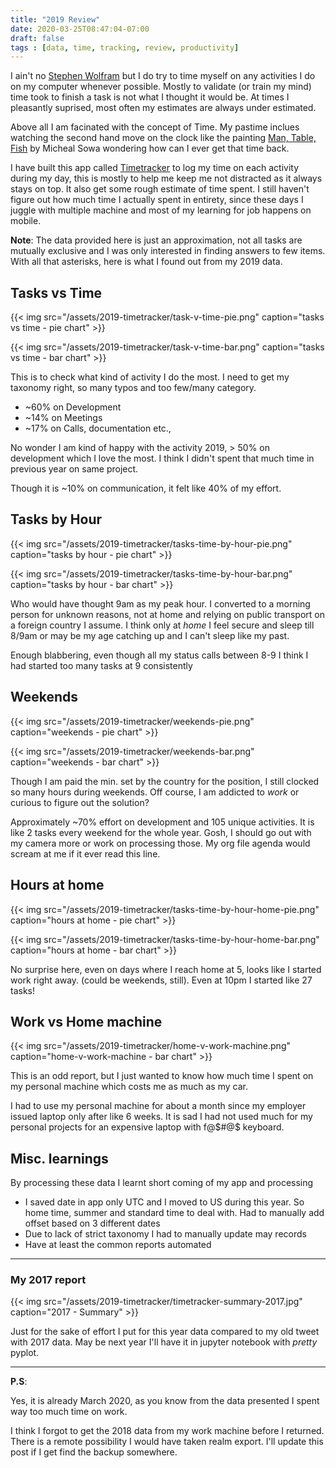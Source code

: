 ```yaml
---
title: "2019 Review"
date: 2020-03-25T08:47:04-07:00
draft: false
tags : [data, time, tracking, review, productivity]
---
```



I ain't no [Stephen Wolfram](https://writings.stephenwolfram.com/2012/03/the-personal-analytics-of-my-life/) but I do try to time myself on any activities I do on my computer whenever possible. Mostly to validate (or train my mind) time took to finish a task is not what I thought it would be. At times I pleasantly suprised, most often my estimates are always under estimated.

Above all I am facinated with the concept of Time. My pastime inclues watching the second hand move on the clock like the painting [Man, Table, Fish](https://www.wikiart.org/en/michael-sowa/man-table-fish) by Micheal Sowa wondering how can I ever get that time back.

I have built this app called [Timetracker](/projects/timetracker/) to log my time on each activity during my day, this is mostly to help me keep me not distracted as it always stays on top. It also get some rough estimate of time spent. I still haven't figure out how much time I actually spent in entirety, since these days I juggle with multiple machine and most of my learning for job happens on mobile.

**Note**: The data provided here is just an approximation, not all tasks are mutually exclusive and I was only interested in finding answers to few items. With all that asterisks, here is what I found out from my 2019 data.


## Tasks vs Time

{{< img src="/assets/2019-timetracker/task-v-time-pie.png"  caption="tasks vs time - pie chart" >}}

{{< img src="/assets/2019-timetracker/task-v-time-bar.png"  caption="tasks vs time - bar chart" >}}

This is to check what kind of activity I do the most. I need to get my taxonomy right, so many typos and too few/many category.

  * ~60% on Development
  * ~14% on Meetings
  * ~17% on Calls, documentation etc.,

No wonder I am kind of happy with the activity 2019, > 50% on development which I love the most. I think I didn't spent that much time in previous year on same project. 

Though it is ~10% on communication, it felt like 40% of my effort. 


## Tasks by Hour


{{< img src="/assets/2019-timetracker/tasks-time-by-hour-pie.png"  caption="tasks by hour - pie chart" >}}

{{< img src="/assets/2019-timetracker/tasks-time-by-hour-bar.png"  caption="tasks by hour - bar chart" >}}


Who would have thought 9am as my peak hour. I converted to a morning person for unknown reasons, not at home and relying on public transport on a foreign country I assume. I think only at *home* I feel secure and sleep till 8/9am or may be my age catching up and I can't sleep like my past.

Enough blabbering, even though all my status calls between 8-9 I think I had started too many tasks at 9 consistently 


## Weekends


{{< img src="/assets/2019-timetracker/weekends-pie.png"  caption="weekends - pie chart" >}}

{{< img src="/assets/2019-timetracker/weekends-bar.png"  caption="weekends - bar chart" >}}

Though I am paid the min. set by the country for the position, I still clocked so many hours during weekends. Off course, I am addicted to _work_ or curious to figure out the solution? 


Approximately ~70% effort on development and 105 unique activities. It is like 2 tasks every weekend for the whole year. Gosh, I should go out with my camera more or work on processing those. My org file agenda would scream at me if it ever read this line.


## Hours at home


{{< img src="/assets/2019-timetracker/tasks-time-by-hour-home-pie.png"  caption="hours at home - pie chart" >}}

{{< img src="/assets/2019-timetracker/tasks-time-by-hour-home-bar.png"  caption="hours at home - bar chart" >}}

No surprise here, even on days where I reach home at 5, looks like I started work right away. (could be weekends, still). Even at 10pm I started like 27 tasks!



## Work vs Home machine

{{< img src="/assets/2019-timetracker/home-v-work-machine.png"  caption="home-v-work-machine - bar chart" >}}

This is an odd report, but I just wanted to know how much time I spent on my personal machine which costs me as much as my car. 

I had to use my personal machine for about a month since my employer issued laptop only after like 6 weeks. It is sad I had not used much for my personal projects for an expensive laptop with f@$#@$ keyboard.



## Misc. learnings

By processing these data I learnt short coming of my app and processing

  * I saved date in app only UTC and I moved to US during this year. So home time, summer and standard time to deal with. Had to manually add offset based on 3 different dates
  * Due to lack of strict taxonomy I had to manually update may records
  * Have at least the common reports automated

---

### My 2017 report


{{< img src="/assets/2019-timetracker/timetracker-summary-2017.jpg"  caption="2017 - Summary" >}}

Just for the sake of effort I put for this year data compared to my old tweet with 2017 data. May be next year I'll have it in jupyter notebook with _pretty_ pyplot. 

---

**P.S**: 

Yes, it is already March 2020, as you know from the data presented I spent way too much time on work. 

I think I forgot to get the 2018 data from my work machine before I returned. There is a remote possibility I would have taken realm export. I'll update this post if I get find the backup somewhere.